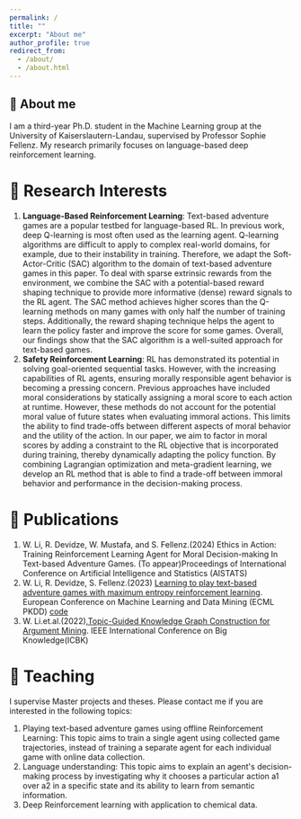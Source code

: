 ```yaml
---
permalink: /
title: ""
excerpt: "About me"
author_profile: true
redirect_from: 
  - /about/
  - /about.html
---
```

🐻 About me
------
I am a third-year Ph.D. student in the Machine Learning group at the University of Kaiserslautern-Landau, supervised by Professor Sophie Fellenz. My research primarily focuses on language-based deep reinforcement learning.

🐣 Research Interests
======
1. <strong>Language-Based Reinforcement Learning</strong>:
Text-based adventure games are a popular testbed for language-based RL. In previous work, deep Q-learning is most often used as the learning agent. Q-learning algorithms are difficult to apply to complex real-world domains, for example, due to their instability in training. Therefore, we adapt the Soft-Actor-Critic (SAC) algorithm
to the domain of text-based adventure games in this paper. To deal with sparse extrinsic rewards from the environment, we combine the SAC with a potential-based reward shaping technique to provide more informative (dense) reward signals to the RL agent. The SAC method achieves higher scores than the Q-learning methods on many games with only half the
number of training steps. Additionally, the reward shaping technique helps the agent to learn the policy faster and improve the score for some games. Overall, our findings show that the SAC algorithm is a well-suited approach for text-based games.
2. <strong>Safety Reinforcement Learning</strong>: 
RL has demonstrated its potential in solving goal-oriented sequential tasks. However, with the increasing capabilities of RL agents, ensuring morally responsible agent behavior is becoming a pressing concern. Previous approaches have included moral considerations by statically assigning a moral score to each action at runtime. However, these methods do not account for the potential moral value of future states when evaluating immoral actions. This limits the ability to find trade-offs between different aspects of moral behavior and the utility of the action. In our paper, we aim to factor in moral scores by adding a constraint to the RL objective that is incorporated during training, thereby dynamically adapting the policy function. By combining Lagrangian optimization and meta-gradient learning, we develop an RL method that is able to find a trade-off between immoral behavior and performance in the decision-making process. 


🐥 Publications
======
1. W. Li, R. Devidze, W. Mustafa, and S. Fellenz.(2024) Ethics in Action: Training Reinforcement Learning Agent for Moral Decision-making In Text-based Adventure Games. (To appear)Proceedings of International Conference on Artificial Intelligence and Statistics (AISTATS)
2. W. Li, R. Devidze, S. Fellenz.(2023) [Learning to play text-based adventure games with maximum entropy reinforcement learning](https://arxiv.org/abs/2302.10720). European Conference on Machine Learning and Data Mining (ECML PKDD)  [code](https://github.com/WeichenLi1223/Text-based-adventure-games-using-SAC)
3. W. Li.et.al.(2022),[Topic-Guided Knowledge Graph Construction for Argument Mining](https://ieeexplore.ieee.org/document/9667720). IEEE International Conference on Big Knowledge(ICBK)



📝 Teaching 
======
I supervise Master projects and theses. Please contact me if you are interested in the following topics:
1. Playing text-based adventure games using offline Reinforcement Learning: This topic aims to train a single agent using collected game trajectories, instead of training a separate agent for each individual game with online data collection.
2. Language understanding: This topic aims to explain an agent's decision-making process by investigating why it chooses a particular action a1 over a2 in a specific state and its ability to learn from semantic information.
3. Deep Reinforcement learning with application to chemical data. 
